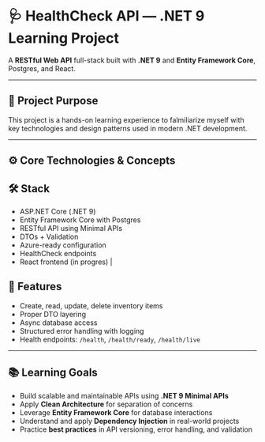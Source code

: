 # 🩺 HealthCheck API — .NET 9 Learning Project

A **RESTful Web API** full-stack built with **.NET 9** and **Entity Framework Core**, Postgres, and React.

---

## 🎯 Project Purpose

This project is a hands-on learning experience to falmiliarize myself with key technologies and design patterns used in modern .NET development.

---

## ⚙️ Core Technologies & Concepts

## 🛠️ Stack
- ASP.NET Core (.NET 9)
- Entity Framework Core with Postgres
- RESTful API using Minimal APIs
- DTOs + Validation
- Azure-ready configuration
- HealthCheck endpoints
- React frontend (in progres)                    |

## 🚀 Features
- Create, read, update, delete inventory items
- Proper DTO layering
- Async database access
- Structured error handling with logging
- Health endpoints: `/health`, `/health/ready`, `/health/live`
---

## 📚 Learning Goals

- Build scalable and maintainable APIs using **.NET 9 Minimal APIs**
- Apply **Clean Architecture** for separation of concerns
- Leverage **Entity Framework Core** for database interactions
- Understand and apply **Dependency Injection** in real-world projects
- Practice **best practices** in API versioning, error handling, and validation
